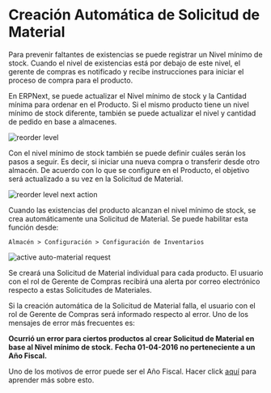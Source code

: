 <!-- add-breadcrumbs -->
# Creación Automática de Solicitud de Material

Para prevenir faltantes de existencias se puede registrar un Nivel mínimo de stock. Cuando el nivel de existencias está por debajo de este nivel, el gerente de compras es notificado y recibe instrucciones para iniciar el proceso de compra para el producto.

En ERPNext, se puede actualizar el Nivel mínimo de stock y la Cantidad mínima para ordenar en el Producto. Si el mismo producto tiene un nivel mínimo de stock diferente, también se puede actualizar el nivel y cantidad de pedido en base a almacenes. 

<img alt="reorder level" class="screenshot" src="{{docs_base_url}}/assets/img/articles/reorder-request-1.png">

Con el nivel mínimo de stock también se puede definir cuáles serán los pasos a seguir. Es decir, si iniciar una nueva compra o transferir desde otro almacén. De acuerdo con lo que se configure en el Producto, el objetivo será actualizado a su vez en la Solicitud de Material.

<img alt="reorder level next action" class="screenshot" src="{{docs_base_url}}/assets/img/articles/reorder-request-2.png">

Cuando las existencias del producto alcanzan el nivel mínimo de stock, se crea automáticamente una Solicitud de Material. Se puede habilitar esta función desde: 

`Almacén > Configuración > Configuración de Inventarios`

<img alt="active auto-material request" class="screenshot" src="{{docs_base_url}}/assets/img/articles/reorder-request-3.png">

Se creará una Solicitud de Material individual para cada producto. El usuario con el rol de Gerente de Compras recibirá una alerta por correo electrónico respecto a estas Solicitudes de Materiales. 

Si la creación automática de la Solicitud de Material falla, el usuario con el rol de Gerente de Compras será informado respecto al error. Uno de los mensajes de error más frecuentes es:

**Ocurrió un error para ciertos productos al crear Solicitud de Material en base al Nivel mínimo de stock.**
**Fecha 01-04-2016 no perteneciente a un Año Fiscal.**

Uno de los motivos de error puede ser el Año Fiscal. Hacer click [aquí](/docs/user/manual/en/accounts/articles/fiscal-year-error) para aprender más sobre esto.
<!-- markdown -->

